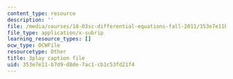 ```yaml
---
content_type: resource
description: ''
file: /media/courses/18-03sc-differential-equations-fall-2011/353e7e11b7d9d8de7ac1cb1c53fd21f4_IGk-7EKR35A.srt
file_type: application/x-subrip
learning_resource_types: []
ocw_type: OCWFile
resourcetype: Other
title: 3play caption file
uid: 353e7e11-b7d9-d8de-7ac1-cb1c53fd21f4
---
```

